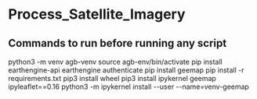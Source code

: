 # Process_Satellite_Imagery

## Commands to run before running any script 
python3 -m venv agb-venv
source agb-env/bin/activate
pip install earthengine-api
earthengine authenticate
pip install geemap
pip install -r requirements.txt
pip3 install wheel
pip3 install ipykernel geemap ipyleaflet==0.16
python3 -m ipykernel install --user --name=venv-geemap